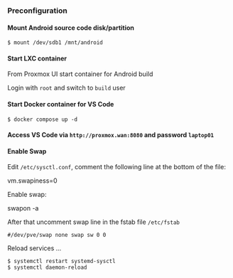 ### Preconfiguration

#### Mount Android source code disk/partition

```
$ mount /dev/sdb1 /mnt/android
```

#### Start LXC container

From Proxmox UI start container for Android build

Login with `root` and switch to `build` user

#### Start Docker container for VS Code

```
$ docker compose up -d
```

#### Access VS Code via `http://proxmox.wan:8080` and password `laptop01`

#### Enable Swap

Edit `/etc/sysctl.conf`, comment the following line at the bottom of the file:

vm.swapiness=0

Enable swap:

swapon -a

After that uncomment swap line in the fstab file `/etc/fstab`

```
#/dev/pve/swap none swap sw 0 0
```

Reload services ...

```
$ systemctl restart systemd-sysctl
$ systemctl daemon-reload
```



